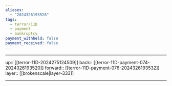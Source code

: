```yaml
---
aliases:
  - "2024326193526"
tags:
  - terror/11D
  - payment
  - bankruptcy
payment_withheld: false
payment_received: false
---
```




***

up:: [[terror-11D-2024275124509]]
back:: [[terror-11D-payment-074-2024326193520]]
forward:: [[terror-11D-payment-076-2024326193532]]
layer:: [[brokenscale|layer-333]]

***

